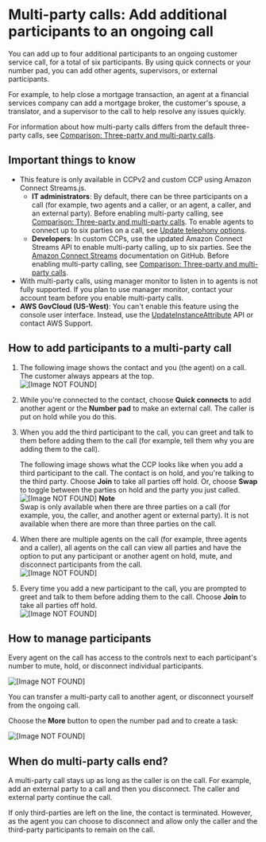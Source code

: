 # Multi\-party calls: Add additional participants to an ongoing call<a name="multi-party-calls"></a>

You can add up to four additional participants to an ongoing customer service call, for a total of six participants\. By using quick connects or your number pad, you can add other agents, supervisors, or external participants\.

For example, to help close a mortgage transaction, an agent at a financial services company can add a mortgage broker, the customer's spouse, a translator, and a supervisor to the call to help resolve any issues quickly\. 

For information about how multi\-party calls differs from the default three\-party calls, see [Comparison: Three\-party and multi\-party calls](amazon-connect-release-notes.md#comparison-multi-party)\.

## Important things to know<a name="important-things-multi-party-calls"></a>
+ This feature is only available in CCPv2 and custom CCP using Amazon Connect Streams\.js\.
  + **IT administrators**: By default, there can be three participants on a call \(for example, two agents and a caller, or an agent, a caller, and an external party\)\. Before enabling multi\-party calling, see [Comparison: Three\-party and multi\-party calls](amazon-connect-release-notes.md#comparison-multi-party.title)\. To enable agents to connect up to six parties on a call, see [Update telephony options](update-instance-settings.md#update-telephony-options)\.
  + **Developers**: In custom CCPs, use the updated Amazon Connect Streams API to enable multi\-party calling, up to six parties\. See the [Amazon Connect Streams](https://github.com/amazon-connect/amazon-connect-streams/blob/master/Documentation.md#connectcoreinitccp) documentation on GitHub\. Before enabling multi\-party calling, see [Comparison: Three\-party and multi\-party calls](amazon-connect-release-notes.md#comparison-multi-party.title)\.
+ With multi\-party calls, using manager monitor to listen in to agents is not fully supported\. If you plan to use manager monitor, contact your account team before you enable multi\-party calls\.
+ **AWS GovCloud \(US\-West\)**: You can't enable this feature using the console user interface\. Instead, use the [UpdateInstanceAttribute](https://docs.aws.amazon.com/connect/latest/APIReference/API_UpdateInstanceAttribute.html) API or contact AWS Support\.

## How to add participants to a multi\-party call<a name="add-participants-multi-party-calls"></a>

1. The following image shows the contact and you \(the agent\) on a call\. The customer always appears at the top\.  
![\[Image NOT FOUND\]](http://docs.aws.amazon.com/connect/latest/adminguide/images/ccp-multiparty-two-people.png)

1. While you're connected to the contact, choose **Quick connects** to add another agent or the **Number pad** to make an external call\. The caller is put on hold while you do this\. 

1. When you add the third participant to the call, you can greet and talk to them before adding them to the call \(for example, tell them why you are adding them to the call\)\. 

   The following image shows what the CCP looks like when you add a third participant to the call\. The contact is on hold, and you're talking to the third party\. Choose **Join** to take all parties off hold\. Or, choose **Swap** to toggle between the parties on hold and the party you just called\.  
![\[Image NOT FOUND\]](http://docs.aws.amazon.com/connect/latest/adminguide/images/ccp-multiparty-join-second-person.png)
**Note**  
Swap is only available when there are three parties on a call \(for example, you, the caller, and another agent or external party\)\. It is not available when there are more than three parties on the call\.

1. When there are multiple agents on the call \(for example, three agents and a caller\), all agents on the call can view all parties and have the option to put any participant or another agent on hold, mute, and disconnect participants from the call\.   
![\[Image NOT FOUND\]](http://docs.aws.amazon.com/connect/latest/adminguide/images/ccp-multiparty-mute-hold-drop1.png)

1. Every time you add a new participant to the call, you are prompted to greet and talk to them before adding them to the call\. Choose **Join** to take all parties off hold\.  
![\[Image NOT FOUND\]](http://docs.aws.amazon.com/connect/latest/adminguide/images/ccp-multiparty-join-third-person.png)

## How to manage participants<a name="manage-participants-multi-party-calls"></a>

Every agent on the call has access to the controls next to each participant's number to mute, hold, or disconnect individual participants\.

![\[Image NOT FOUND\]](http://docs.aws.amazon.com/connect/latest/adminguide/images/ccp-multiparty-overview.png)

You can transfer a multi\-party call to another agent, or disconnect yourself from the ongoing call\. 

Choose the **More** button to open the number pad and to create a task:

![\[Image NOT FOUND\]](http://docs.aws.amazon.com/connect/latest/adminguide/images/ccp-multiparty-more-options.png)

## When do multi\-party calls end?<a name="end-multi-party-calls"></a>

A multi\-party call stays up as long as the caller is on the call\. For example, add an external party to a call and then you disconnect\. The caller and external party continue the call\. 

If only third\-parties are left on the line, the contact is terminated\. However, as the agent you can choose to disconnect and allow only the caller and the third\-party participants to remain on the call\. 